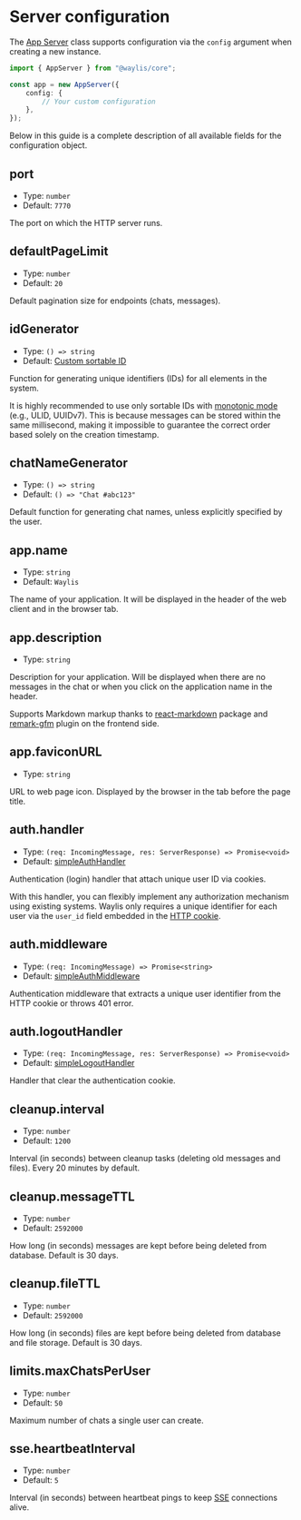 # Server configuration

The [App Server](/fundamentals/app-server) class supports configuration via the `config` argument when creating a new instance.

```ts
import { AppServer } from "@waylis/core";
```

```ts
const app = new AppServer({
    config: {
        // Your custom configuration
    },
});
```

Below in this guide is a complete description of all available fields for the configuration object.

## port

-   Type: `number`
-   Default: `7770`

The port on which the HTTP server runs.

## defaultPageLimit

-   Type: `number`
-   Default: `20`

Default pagination size for endpoints (chats, messages).

## idGenerator

-   Type: `() => string`
-   Default: [Custom sortable ID](https://github.com/waylis/core/blob/master/src/utils/random.ts)

Function for generating unique identifiers (IDs) for all elements in the system.

It is highly recommended to use only sortable IDs with [monotonic mode](https://github.com/ulid/spec?tab=readme-ov-file#monotonicity) (e.g., ULID, UUIDv7). This is because messages can be stored within the same millisecond, making it impossible to guarantee the correct order based solely on the creation timestamp.

## chatNameGenerator

-   Type: `() => string`
-   Default: `() => "Chat #abc123"`

Default function for generating chat names, unless explicitly specified by the user.

## app.name

-   Type: `string`
-   Default: `Waylis`

The name of your application. It will be displayed in the header of the web client and in the browser tab.

## app.description

-   Type: `string`

Description for your application. Will be displayed when there are no messages in the chat or when you click on the application name in the header.

Supports Markdown markup thanks to [react-markdown](https://www.npmjs.com/package/react-markdown) package and [remark-gfm](https://www.npmjs.com/package/remark-gfm) plugin on the frontend side.

## app.faviconURL

-   Type: `string`

URL to web page icon. Displayed by the browser in the tab before the page title.

## auth.handler

-   Type: `(req: IncomingMessage, res: ServerResponse) => Promise<void>`
-   Default: [simpleAuthHandler](https://github.com/waylis/core/blob/master/src/server/handlers.ts#L246)

Authentication (login) handler that attach unique user ID via cookies.

With this handler, you can flexibly implement any authorization mechanism using existing systems. Waylis only requires a unique identifier for each user via the `user_id` field embedded in the [HTTP cookie](https://developer.mozilla.org/en-US/docs/Web/HTTP/Guides/Cookies).

## auth.middleware

-   Type: `(req: IncomingMessage) => Promise<string>`
-   Default: [simpleAuthMiddleware](https://github.com/waylis/core/blob/master/src/server/helpers.ts#L69)

Authentication middleware that extracts a unique user identifier from the HTTP cookie or throws 401 error.

## auth.logoutHandler

-   Type: `(req: IncomingMessage, res: ServerResponse) => Promise<void>`
-   Default: [simpleLogoutHandler](https://github.com/waylis/core/blob/master/src/server/handlers.ts#L254)

Handler that clear the authentication cookie.

## cleanup.interval

-   Type: `number`
-   Default: `1200`

Interval (in seconds) between cleanup tasks (deleting old messages and files). Every 20 minutes by default.

## cleanup.messageTTL

-   Type: `number`
-   Default: `2592000`

How long (in seconds) messages are kept before being deleted from database. Default is 30 days.

## cleanup.fileTTL

-   Type: `number`
-   Default: `2592000`

How long (in seconds) files are kept before being deleted from database and file storage. Default is 30 days.

## limits.maxChatsPerUser

-   Type: `number`
-   Default: `50`

Maximum number of chats a single user can create.

## sse.heartbeatInterval

-   Type: `number`
-   Default: `5`

Interval (in seconds) between heartbeat pings to keep [SSE](https://en.wikipedia.org/wiki/Server-sent_events) connections alive.
